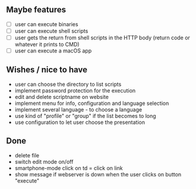 ## Maybe features
- [ ] user can execute binaries
- [ ] user can execute shell scripts
- [ ] user gets the return from shell scripts in the HTTP body (return code or whatever it prints to CMD)
- [ ] user can execute a macOS app

## Wishes / nice to have
- user can choose the directory to list scripts
- implement password protection for the execution 
- edit and delete scriptname on website
- implement menu for info, configuration and language selection
- implement several language - to choose a language
- use kind of "profile" or "group" if the list becomes to long
- use configuration to let user choose the presentation

## Done
- delete file
- switch edit mode on/off
- smartphone-mode click on td = click on link
- show message if webserver is down when the user clicks on button "execute"
